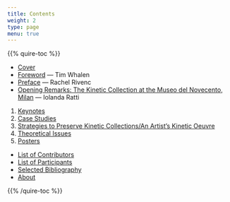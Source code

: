 ```yaml
---
title: Contents
weight: 2
type: page
menu: true
---
```

{{% quire-toc %}}

- [Cover](/)
- [Foreword](/foreword/) — Tim Whalen
- [Preface](/preface/) — Rachel Rivenc
- [Opening Remarks: The Kinetic Collection at the Museo del Novecento, Milan](/opening-remarks/) — Iolanda Ratti

1. [Keynotes](/keynotes/)
2. [Case Studies](/case-studies/)
3. [Strategies to Preserve Kinetic Collections/An Artist’s Kinetic Oeuvre](/strategies/)
4. [Theoretical Issues](/theoretical-issues/)
5. [Posters](/posters/)

- [List of Contributors](/contributors/)
- [List of Participants](/participants/)
- [Selected Bibliography](/selected-bibliography/)
- [About](/about/)

{{% /quire-toc %}}
